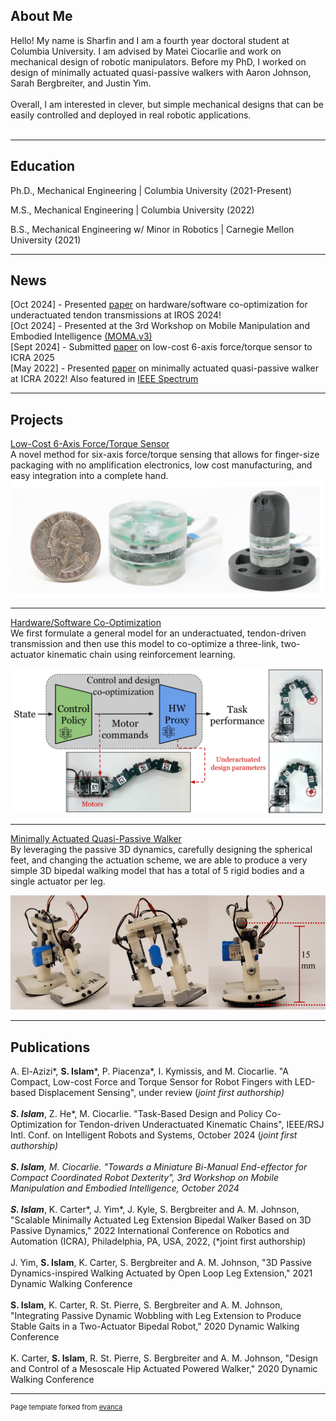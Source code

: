 ## About Me

Hello! My name is Sharfin and I am a fourth year doctoral student at Columbia University. I am advised by Matei Ciocarlie and work on mechanical design of robotic manipulators. Before my PhD, I worked on design of minimally actuated quasi-passive walkers with Aaron Johnson, Sarah Bergbreiter, and Justin Yim.
<br><br/>
Overall, I am interested in clever, but simple mechanical designs that can be easily controlled and deployed in real robotic applications. 
<br><br/>

---
## Education
<p> Ph.D., Mechanical Engineering | Columbia University (2021-Present) </p>
<p> M.S., Mechanical Engineering | Columbia University (2022) </p>
<p> B.S., Mechanical Engineering w/ Minor in Robotics | Carnegie Mellon University (2021) </p>

---

## News

[Oct 2024] - Presented <a href="https://arxiv.org/abs/2405.14566">paper</a> on hardware/software co-optimization for underactuated tendon transmissions at IROS 2024!<br/>
[Oct 2024] - Presented at the 3rd Workshop on Mobile Manipulation and Embodied Intelligence <a href="https://mobile-manipulation.net/events/moma-iros24/">(MOMA.v3)</a><br/>
[Sept 2024] - Submitted <a href="https://arxiv.org/abs/2410.03481">paper</a> on low-cost 6-axis force/torque sensor to ICRA 2025<br/>
[May 2022] - Presented <a href="https://ieeexplore.ieee.org/document/9812053">paper</a> on minimally actuated quasi-passive walker at ICRA 2022! Also featured in <a href="https://spectrum.ieee.org/a-first-small-step-towards-a-lego-sized-humanoid-robot">IEEE Spectrum</a><br/>

---
## Projects

[Low-Cost 6-Axis Force/Torque Sensor](ft6.md)<br/>
A novel method for six-axis force/torque sensing that allows for finger-size packaging with no amplification electronics, low cost manufacturing, and easy integration into a complete hand. 
<img src="images/eyecandy.png?raw=true"/>



---
[Hardware/Software Co-Optimization](coop.md)<br/>
We first formulate a general model for an underactuated, tendon-driven transmission and then use this model to co-optimize a three-link, two-actuator kinematic chain using reinforcement learning.

<img src="images/eye-candy_co.png?raw=true"/>


---
[Minimally Actuated Quasi-Passive Walker](walker.md)<br/>
By leveraging the passive 3D dynamics, carefully designing the spherical feet, and changing the actuation scheme, we are able to produce a very simple 3D bipedal walking model that has a total of 5 rigid bodies and a single actuator per leg.

<img src="images/9812053-fig-1-source-large.gif?raw=true"/>


---

## Publications


A. El-Azizi*, **S. Islam***, P. Piacenza*, I. Kymissis, and M. Ciocarlie. "A Compact, Low-cost Force and Torque Sensor for Robot Fingers with LED-based Displacement Sensing", under review (*joint first authorship)
<br/>
<br/>
**S. Islam***, Z. He*, M. Ciocarlie. "Task-Based Design and Policy Co-Optimization for Tendon-driven Underactuated Kinematic Chains", IEEE/RSJ Intl. Conf. on Intelligent Robots and Systems, October 2024 (*joint first authorship)
<br/>
<br/>
**S. Islam**, M. Ciocarlie. "Towards a Miniature Bi-Manual End-effector for Compact Coordinated Robot Dexterity", 3rd Workshop on Mobile Manipulation and Embodied Intelligence, October 2024
<br/>
<br/>
**S. Islam***, K. Carter*, J. Yim*, J. Kyle, S. Bergbreiter and A. M. Johnson, "Scalable Minimally Actuated Leg Extension Bipedal Walker Based on 3D Passive Dynamics," 2022 International Conference on Robotics and Automation (ICRA), Philadelphia, PA, USA, 2022, (*joint first authorship)
<br/>
<br/>
J. Yim, **S. Islam**, K. Carter, S. Bergbreiter and A. M. Johnson, "3D Passive Dynamics-inspired Walking Actuated by Open Loop Leg Extension," 2021 Dynamic Walking Conference
<br/>
<br/>
**S. Islam**, K. Carter, R. St. Pierre, S. Bergbreiter and A. M. Johnson, "Integrating Passive Dynamic Wobbling with Leg Extension to Produce Stable Gaits in a Two-Actuator Bipedal Robot," 2020 Dynamic Walking Conference
<br/>
<br/>
K. Carter, **S. Islam**,  R. St. Pierre, S. Bergbreiter and A. M. Johnson, "Design and Control of a Mesoscale Hip Actuated Powered Walker," 2020 Dynamic Walking Conference

---



<p style="font-size:11px">Page template forked from <a href="https://github.com/evanca/quick-portfolio">evanca</a></p>
<!-- Remove above link if you don't want to attibute -->
